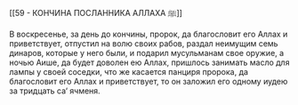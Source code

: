 [[59 - КОНЧИНА ПОСЛАННИКА АЛЛАХА ﷺ]]

В воскресенье, за день до кончины, пророк, да благословит его Аллах и приветствует, отпустил на волю своих рабов, раздал неимущим семь динаров, которые у него были, и подарил мусульманам свое оружие, а ночью Аише, да будет доволен ею Аллах, пришлось занимать масло для лампы у своей соседки, что же касается панциря пророка, да благословит его Аллах и приветствует, то он заложил его одному иудею за тридцать са‘ ячменя.

